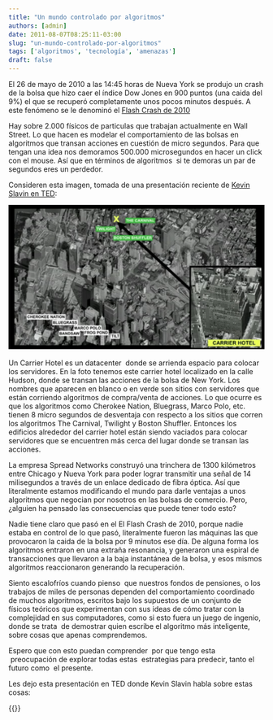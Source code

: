 ```yaml
---
title: "Un mundo controlado por algoritmos"
authors: [admin]
date: 2011-08-07T08:25:11-03:00
slug: "un-mundo-controlado-por-algoritmos"
tags: ['algoritmos', 'tecnología', 'amenazas']
draft: false
---
```

 
El 26 de mayo de 2010 a las 14:45 horas de Nueva York se produjo un
crash de la bolsa que hizo caer el índice Dow Jones en 900 puntos (una
caida del 9%) el que se recuperó completamente unos pocos minutos
después. A este fenómeno se le denominó el 
[Flash Crash de 2010](http://en.wikipedia.org/wiki/2010_Flash_Crash)

Hay sobre 2.000 físicos de particulas que trabajan actualmente en Wall
Street. Lo que hacen es modelar el comportamiento de las bolsas en
algoritmos que transan acciones en cuestión de micro segundos. Para que
tengan una idea nos demoramos 500.000 microsegundos en hacer un click
con el mouse. Así que en términos de algoritmos  si te demoras un par de
segundos eres un perdedor.

Consideren esta imagen, tomada de una presentación reciente de 
[Kevin Slavin en TED](http://www.ted.com/talks/kevin_slavin_how_algorithms_shape_our_world.html):

![](new-york-carrier-hotel.png)

Un Carrier Hotel es un datacenter  donde se arrienda espacio para
colocar los servidores. En la foto tenemos este carrier hotel localizado
en la calle Hudson, donde se transan las acciones de la bolsa de New
York. Los nombres que aparecen en blanco o en verde son sitios con
servidores que están corriendo algoritmos de compra/venta de acciones.
Lo que ocurre es que los algoritmos como Cherokee Nation, Bluegrass,
Marco Polo, etc. tienen 8 micro segundos de desventaja con respecto a
los sitios que corren los algoritmos The Carnival, Twilight y Boston
Shuffler. Entonces los edificios alrededor del carrier hotel están
siendo vaciados para colocar servidores que se encuentren más cerca del
lugar donde se transan las acciones.

La empresa Spread Networks construyó una trinchera de 1300 kilómetros
entre Chicago y Nueva York para poder lograr transmitir una señal de 14
milisegundos a través de un enlace dedicado de fibra óptica. Así que
literalmente estamos modificando el mundo para darle ventajas a unos
algoritmos que negocian por nosotros en las bolsas de comercio. Pero,
¿alguien ha pensado las consecuencias que puede tener todo esto?

Nadie tiene claro que pasó en el El Flash Crash de 2010, porque nadie
estaba en control de lo que pasó, literalmente fueron las máquinas las
que provocaron la caida de la bolsa por 9 minutos ese día. De alguna
forma los algoritmos entraron en una extraña resonancia, y generaron una
espiral de transacciones que llevaron a la baja instantánea de la bolsa,
y esos mismos algoritmos reaccionaron generando la recuperación.

Siento escalofríos cuando pienso  que nuestros fondos de pensiones, o
los trabajos de miles de personas dependen del comportamiento coordinado
de muchos algoritmos, escritos bajo los supuestos de un conjunto de
físicos teóricos que experimentan con sus ideas de cómo tratar con la
complejidad en sus computadores, como si esto fuera un juego de ingenio,
donde se trata  de demostrar quien escribe el algoritmo más inteligente,
sobre cosas que apenas comprendemos.

Espero que con esto puedan comprender  por que tengo esta  preocupación
de explorar todas estas  estrategias para predecir, tanto el futuro como
 el presente.

Les dejo esta presentación en TED donde Kevin Slavin habla sobre estas
cosas:

{{<ted kevin_slavin_how_algorithms_shape_our_world>}}